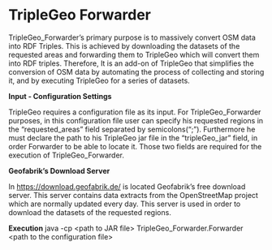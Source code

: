 <h1>TripleGeo Forwarder</h1>

TripleGeo_Forwarder’s primary purpose is to massively convert OSM data into RDF Triples. This is achieved by downloading the datasets of the requested areas and forwarding them to TripleGeo which will convert them into RDF triples. Therefore, It is an add-on of TripleGeo that simplifies the conversion of OSM data by automating the process of collecting and storing it, and by executing TripleGeo for a series of datasets.


**Input - Configuration Settings**

TripleGeo requires a configuration file as its input. For TripleGeo_Forwarder purposes, in this configuration file user can specify his requested regions in the “requested_areas” field separated by semicolons(“;”). Furthermore he must declare the path to his TripleGeo jar file in the “tripleGeo_jar” field, in order Forwarder to be able to locate it. Those two fields are required for the execution of TripleGeo_Forwarder.


**Geofabrik’s Download Server**

In https://download.geofabrik.de/ is located Geofabrik’s free download server. This server contains data extracts from the OpenStreetMap project which are normally updated every day. This server is used in order to download the datasets of the requested regions.



**Execution**
java -cp \<path to JAR file\> TripleGeo_Forwarder.Forwarder \<path to the configuration file\>